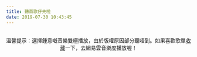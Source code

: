 ```yaml
---
title: 聽首歌仔先啦
date: 2019-07-30 10:43:45
---
```


<link rel="stylesheet" href="https://cdn.jsdelivr.net/npm/aplayer/dist/APlayer.min.css">
<script src="https://cdn.jsdelivr.net/npm/aplayer/dist/APlayer.min.js"></script>
<!-- require MetingJS -->
<script src="https://cdn.jsdelivr.net/npm/meting@2/dist/Meting.min.js"></script>
<meting-js style="width: auto;height: 2000px;"
    server="netease"
    type="playlist"
    id="130215767"
    userid="18065540"
    theme="#2980b9"
    loop="all"
    autoplay="false"
    order="list"
    storageName="aplayer-setting"
    lrctype= 0
    list-max-height="800px"
    >
</meting-js>

<p style="text-align:center;margin-top:30px"><span style="font-size:14px">溫馨提示：選擇鍾意嘅音樂雙極播放，由於版權原因部分聽唔到。如果喜歡歌單<a href="https://music.163.com/playlist?id=130215767" target="_blank" rel="noopener">收藏</a>一下，去網易雲音樂度播放喔！<span></span></span></p>